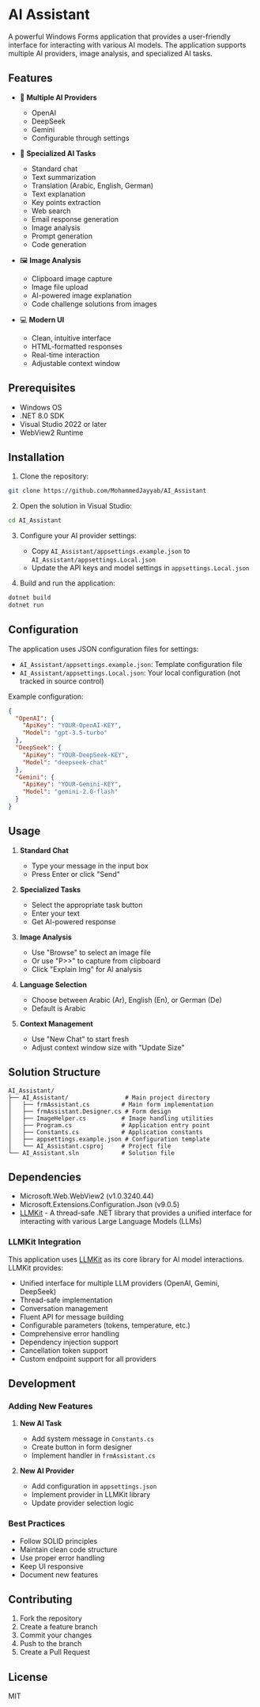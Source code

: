 # AI Assistant

A powerful Windows Forms application that provides a user-friendly interface for interacting with various AI models. 
The application supports multiple AI providers, image analysis, and specialized AI tasks.

## Features

- 🤖 **Multiple AI Providers**
  - OpenAI
  - DeepSeek
  - Gemini
  - Configurable through settings

- 🎯 **Specialized AI Tasks**
  - Standard chat
  - Text summarization
  - Translation (Arabic, English, German)
  - Text explanation
  - Key points extraction
  - Web search
  - Email response generation
  - Image analysis
  - Prompt generation
  - Code generation

- 🖼️ **Image Analysis**
  - Clipboard image capture
  - Image file upload
  - AI-powered image explanation
  - Code challenge solutions from images

- 💻 **Modern UI**
  - Clean, intuitive interface
  - HTML-formatted responses
  - Real-time interaction
  - Adjustable context window

## Prerequisites

- Windows OS
- .NET 8.0 SDK
- Visual Studio 2022 or later
- WebView2 Runtime

## Installation

1. Clone the repository:
```bash
git clone https://github.com/MohammedJayyab/AI_Assistant
```

2. Open the solution in Visual Studio:
```bash
cd AI_Assistant
```

3. Configure your AI provider settings:
   - Copy `AI_Assistant/appsettings.example.json` to `AI_Assistant/appsettings.Local.json`
   - Update the API keys and model settings in `appsettings.Local.json`

4. Build and run the application:
```bash
dotnet build
dotnet run
```

## Configuration

The application uses JSON configuration files for settings:

- `AI_Assistant/appsettings.example.json`: Template configuration file
- `AI_Assistant/appsettings.Local.json`: Your local configuration (not tracked in source control)

Example configuration:
```json
{
  "OpenAI": {
    "ApiKey": "YOUR-OpenAI-KEY",
    "Model": "gpt-3.5-turbo"
  },
  "DeepSeek": {
    "ApiKey": "YOUR-DeepSeek-KEY",
    "Model": "deepseek-chat"
  },
  "Gemini": {
    "ApiKey": "YOUR-Gemini-KEY",
    "Model": "gemini-2.0-flash"
  }
}
```

## Usage

1. **Standard Chat**
   - Type your message in the input box
   - Press Enter or click "Send"

2. **Specialized Tasks**
   - Select the appropriate task button
   - Enter your text
   - Get AI-powered response

3. **Image Analysis**
   - Use "Browse" to select an image file
   - Or use "P>>" to capture from clipboard
   - Click "Explain Img" for AI analysis

4. **Language Selection**
   - Choose between Arabic (Ar), English (En), or German (De)
   - Default is Arabic

5. **Context Management**
   - Use "New Chat" to start fresh
   - Adjust context window size with "Update Size"

## Solution Structure

```
AI_Assistant/
├── AI_Assistant/                # Main project directory
│   ├── frmAssistant.cs         # Main form implementation
│   ├── frmAssistant.Designer.cs # Form design
│   ├── ImageHelper.cs          # Image handling utilities
│   ├── Program.cs              # Application entry point
│   ├── Constants.cs            # Application constants
│   ├── appsettings.example.json # Configuration template
│   └── AI_Assistant.csproj     # Project file
└── AI_Assistant.sln            # Solution file
```

## Dependencies

- Microsoft.Web.WebView2 (v1.0.3240.44)
- Microsoft.Extensions.Configuration.Json (v9.0.5)
- [LLMKit](https://github.com/MohammedJayyab/LLMKit) - A thread-safe .NET library that provides a unified interface for interacting with various Large Language Models (LLMs)

### LLMKit Integration

This application uses [LLMKit](https://github.com/MohammedJayyab/LLMKit) as its core library for AI model interactions. LLMKit provides:

- Unified interface for multiple LLM providers (OpenAI, Gemini, DeepSeek)
- Thread-safe implementation
- Conversation management
- Fluent API for message building
- Configurable parameters (tokens, temperature, etc.)
- Comprehensive error handling
- Dependency injection support
- Cancellation token support
- Custom endpoint support for all providers

## Development

### Adding New Features

1. **New AI Task**
   - Add system message in `Constants.cs`
   - Create button in form designer
   - Implement handler in `frmAssistant.cs`

2. **New AI Provider**
   - Add configuration in `appsettings.json`
   - Implement provider in LLMKit library
   - Update provider selection logic

### Best Practices

- Follow SOLID principles
- Maintain clean code structure
- Use proper error handling
- Keep UI responsive
- Document new features

## Contributing

1. Fork the repository
2. Create a feature branch
3. Commit your changes
4. Push to the branch
5. Create a Pull Request

## License

MIT 